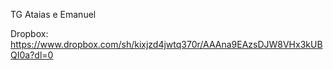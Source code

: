 TG Ataias e Emanuel

Dropbox: <https://www.dropbox.com/sh/kixjzd4jwtq370r/AAAna9EAzsDJW8VHx3kUBQI0a?dl=0>
